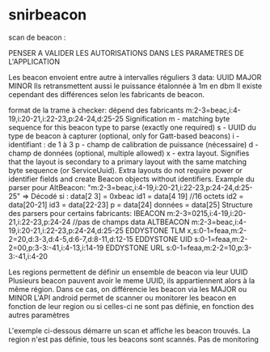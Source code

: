 # snirbeacon
scan de beacon : 

PENSER A VALIDER LES AUTORISATIONS DANS LES PARAMETRES DE L'APPLICATION

Les beacon envoient entre autre à intervalles réguliers 3 data:
UUID
MAJOR
MINOR
Ils retransmettent aussi le puissance étalonnée à 1m en dbm
Il existe cependant des différences selon les fabricants de beacon.

format de la trame à checker: dépend des fabricants
m:2-3=beac,i:4-19,i:20-21,i:22-23,p:24-24,d:25-25
Signification
m - matching byte sequence for this beacon type to parse (exactly one required)
s - UUID du type de beacon à capturer (optional, only for Gatt-based beacons)
i - identifiant : de 1 à 3
p - champ de calibration de puissance (nécessaire)
d - champ de données (optional, multiple allowed)
x - extra layout. Signifies that the layout is secondary to a primary layout with the same matching byte sequence (or ServiceUuid). Extra layouts do not require power or identifier fields and create Beacon objects without identifiers.
Example du parser pour AltBeacon:
"m:2-3=beac,i:4-19,i:20-21,i:22-23,p:24-24,d:25-25"
=> Décodé si :
    data[2 3] = 0xbeac
    id1 = data[4  19]   //16 octets
    id2 = data[20-21]
    id3 = data[22-23]
    p = data[24]
    données = data[25]
Structure des parsers pour certains fabricants:
IBEACON        m:2-3=0215,i:4-19,i:20-21,i:22-23,p:24-24        //pas de champs data
ALTBEACON      m:2-3=beac,i:4-19,i:20-21,i:22-23,p:24-24,d:25-25
EDDYSTONE TLM  x,s:0-1=feaa,m:2-2=20,d:3-3,d:4-5,d:6-7,d:8-11,d:12-15
EDDYSTONE UID  s:0-1=feaa,m:2-2=00,p:3-3:-41,i:4-13,i:14-19
EDDYSTONE URL  s:0-1=feaa,m:2-2=10,p:3-3:-41,i:4-20

Les regions permettent de définir un ensemble de beacon via leur UUID
Plusieurs beacon pauvent avoir le meme UUID, ils appartiennent alors à la même région.
Dans ce cas, on différencie les beacon via les MAJOR ou MINOR
L'API android permet de scanner ou monitorer les beacon en fonction de leur region ou
si celles-ci ne sont pas définie, en fonction des autres paramètres

L'exemple ci-dessous démarre un scan et affiche les beacon trouvés.
La region n'est pas définie, tous les beacons sont scannés.
Pas de monitoring
